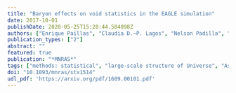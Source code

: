 ```yaml
---
title: "Baryon effects on void statistics in the EAGLE simulation"
date: 2017-10-01
publishDate: 2020-05-25T15:28:44.584098Z
authors: ["Enrique Paillas", "Claudia D.~P. Lagos", "Nelson Padilla", "Patricia Tissera", "John Helly", "Matthieu Schaller"]
publication_types: ["2"]
abstract: ""
featured: true
publication: "*MNRAS*"
tags: ["methods: statistical", "large-scale structure of Universe", "Astrophysics - Cosmology and Nongalactic Astrophysics"]
doi: "10.1093/mnras/stx1514"
udl_pdf: 'https://arxiv.org/pdf/1609.00101.pdf'
---
```


